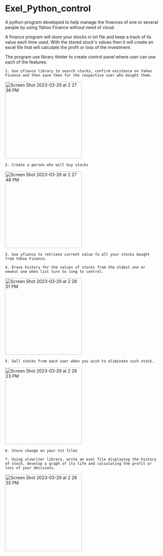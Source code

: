 # Exel_Python_control

A python program developed to help  manage the finances of one or several people by using Yahoo Finance without need of cloud.

A finance program will store your stocks in txt file and keep a track of its value each time used. With the stored stock's values then it will create an excel file that will calculate  the profit or loss of the investment.

The program use library tkinter to create control panel where user can use each of the features:

    1. Use yfiance library to search stocks, confirm existence on Yahoo Finance and then save then for the respective user who bought them.

<img width="250" heigth="250" alt="Screen Shot 2023-03-29 at 2 27 36 PM" src="https://user-images.githubusercontent.com/44034603/229605757-8e86ecc7-1acb-420e-ab0b-2c1c2b0daa40.png">

    2. Create a person who will buy stocks
    
<img width="250" heigth="250" alt="Screen Shot 2023-03-29 at 2 27 48 PM" src="https://user-images.githubusercontent.com/44034603/229606542-ecb59d7e-64c6-4134-b89c-3962d3c0a88a.png">


    3. Use yfiance to retrieve current value fo all your stocks bought from Yahoo Finance.

    4. Erase history for the values of stocks from the oldest one or newest one when list turn to long to control.
    
<img width="250" heigth="250"  alt="Screen Shot 2023-03-29 at 2 28 01 PM" src="https://user-images.githubusercontent.com/44034603/229605659-606cf7da-e9c1-4e5c-a8df-b31cc1095db0.png">

    5. Sell stocks from each user when you wish to eliminate such stock.
    
<img width="250" heigth="250"  alt="Screen Shot 2023-03-29 at 2 28 23 PM" src="https://user-images.githubusercontent.com/44034603/229605419-6a441c80-2225-46be-89d9-d81f3fe6b7ad.png">

    6. Store change on your txt files
    
    7. Using xlxwriter library, write an exel file displaying the history of stock, develop a graph of its life and calculating the profit or loss of your decisions.

<img width="250" heigth="250"  alt="Screen Shot 2023-03-29 at 2 28 35 PM" src="https://user-images.githubusercontent.com/44034603/229605553-432302f5-dcca-4c74-a3b0-39c69e695557.png">





